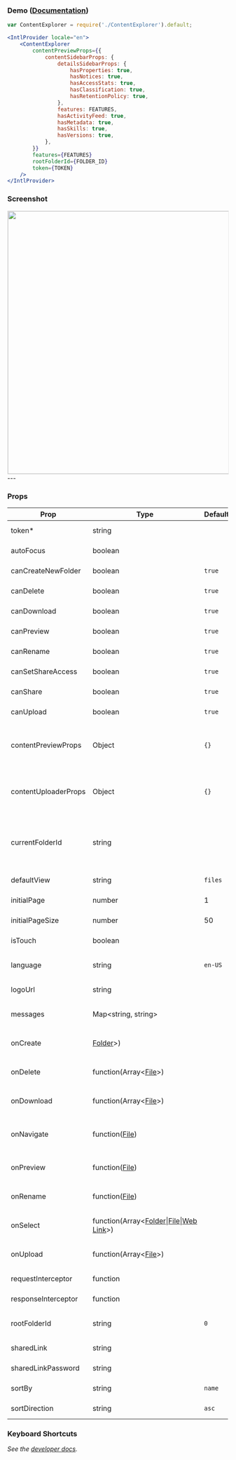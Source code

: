 ### Demo ([Documentation](https://developer.box.com/docs/box-content-explorer))
```jsx
var ContentExplorer = require('./ContentExplorer').default;

<IntlProvider locale="en">
    <ContentExplorer
        contentPreviewProps={{
            contentSidebarProps: {
                detailsSidebarProps: {
                    hasProperties: true,
                    hasNotices: true,
                    hasAccessStats: true,
                    hasClassification: true,
                    hasRetentionPolicy: true,
                },
                features: FEATURES,
                hasActivityFeed: true,
                hasMetadata: true,
                hasSkills: true,
                hasVersions: true,
            },
        }}
        features={FEATURES}
        rootFolderId={FOLDER_ID}
        token={TOKEN}
    />
</IntlProvider>
```

### Screenshot
<img src="https://user-images.githubusercontent.com/1075325/27887154-092a232a-6194-11e7-82f4-697331ac5cbe.png" style="border: 1px solid #e8e8e8;" style="border: 1px solid #e8e8e8;" width="600" />
---

### Props
| Prop | Type | Default | Description |
| --- | --- | --- | --- |
| token* | string |  | *See the [developer docs](https://developer.box.com/guides/embed/ui-elements/explorer/#Options).* |
| autoFocus | boolean |  | *See the [developer docs](https://developer.box.com/guides/embed/ui-elements/explorer/#Options).* |
| canCreateNewFolder | boolean | `true` | *See the [developer docs](https://developer.box.com/guides/embed/ui-elements/explorer/#Options).* |
| canDelete | boolean | `true` | *See the [developer docs](https://developer.box.com/guides/embed/ui-elements/explorer/#Options).* |
| canDownload | boolean | `true` | *See the [developer docs](https://developer.box.com/guides/embed/ui-elements/explorer/#Options).* |
| canPreview | boolean | `true` | *See the [developer docs](https://developer.box.com/guides/embed/ui-elements/explorer/#Options).* |
| canRename | boolean | `true` | *See the [developer docs](https://developer.box.com/guides/embed/ui-elements/explorer/#Options).* |
| canSetShareAccess | boolean | `true` | *See the [developer docs](https://developer.box.com/guides/embed/ui-elements/explorer/#Options).* |
| canShare | boolean | `true` | *See the [developer docs](https://developer.box.com/guides/embed/ui-elements/explorer/#Options).* |
| canUpload | boolean | `true` | *See the [developer docs](https://developer.box.com/guides/embed/ui-elements/explorer/#Options).* |
| contentPreviewProps | Object | `{}` | Props to be forwarded to the `ContentPreview` UI Element. *See the [developer docs](https://developer.box.com/guides/embed/ui-elements/preview/#Options).* |
| contentUploaderProps | Object | `{}` | Props to be forwarded to the `ContentUploader` UI Element. *See the [developer docs](https://developer.box.com/guides/embed/ui-elements/uploader/#Options).*
| currentFolderId | string | | The current folder shown for the content explorer. This should be a sub folder to the root folder. |
| defaultView | string | `files` | *See the [developer docs](https://developer.box.com/guides/embed/ui-elements/explorer/#Options).* |
| initialPage | number | 1 | *See the [developer docs](https://developer.box.com/guides/embed/ui-elements/explorer/#Options).* |
| initialPageSize | number | 50 | *See the [developer docs](https://developer.box.com/guides/embed/ui-elements/explorer/#Options).* |
| isTouch | boolean |  | *See the [developer docs](https://developer.box.com/guides/embed/ui-elements/explorer/#Options).* |
| language | string | `en-US` | *See the [Internationalization](../README.md#internationalization) section* |
| logoUrl | string |  | *See the [developer docs](https://developer.box.com/guides/embed/ui-elements/explorer/#Options).* |
| messages | Map<string, string> |  | *See the [Internationalization](../README.md#internationalization) section* |
| onCreate | [Folder](https://developer.box.com/reference#folder-object)&gt;) |  | Callback function for when a folder is created. |
| onDelete | function(Array&lt;[File](https://developer.box.com/reference#file-object)&gt;) |  | Callback function for when item(s) are deleted. |
| onDownload | function(Array&lt;[File](https://developer.box.com/reference#file-object)&gt;) |  | Callback function for when item(s) are downloaded. |
| onNavigate | function([File](https://developer.box.com/reference#file-object)) |  | Callback function for when navigating into a folder. |
| onPreview | function([File](https://developer.box.com/reference#file-object)) |  | Callback function for when an item is previewed. |
| onRename | function([File](https://developer.box.com/reference#file-object)) |  | Callback function for when an item is renamed. |
| onSelect | function(Array&lt;[Folder](https://developer.box.com/reference#folder-object)&#124;[File](https://developer.box.com/reference#file-object)&#124;[Web Link](https://developer.box.com/reference#web-link-object)&gt;) |  | Callback function for when item(s) are selected. |
| onUpload | function(Array&lt;[File](https://developer.box.com/reference#file-object)&gt;) |  | Callback function for when item(s) are uploaded. |
| requestInterceptor | function | | *See the [developer docs](https://developer.box.com/guides/embed/ui-elements/explorer/#Options).* |
| responseInterceptor | function | | *See the [developer docs](https://developer.box.com/guides/embed/ui-elements/explorer/#Options).* |
| rootFolderId | string | `0` | The root folder for the content explorer. |
| sharedLink | string |  | *See the [developer docs](https://developer.box.com/guides/embed/ui-elements/explorer/#Options).* |
| sharedLinkPassword | string |  | *See the [developer docs](https://developer.box.com/guides/embed/ui-elements/explorer/#Options).* |
| sortBy | string | `name` | *See the [developer docs](https://developer.box.com/guides/embed/ui-elements/explorer/#Options).* |
| sortDirection | string | `asc` | *See the [developer docs](https://developer.box.com/guides/embed/ui-elements/explorer/#Options).* |

### Keyboard Shortcuts
*See the [developer docs](https://developer.box.com/docs/box-content-explorer#section-keyboard-shortcuts).*

